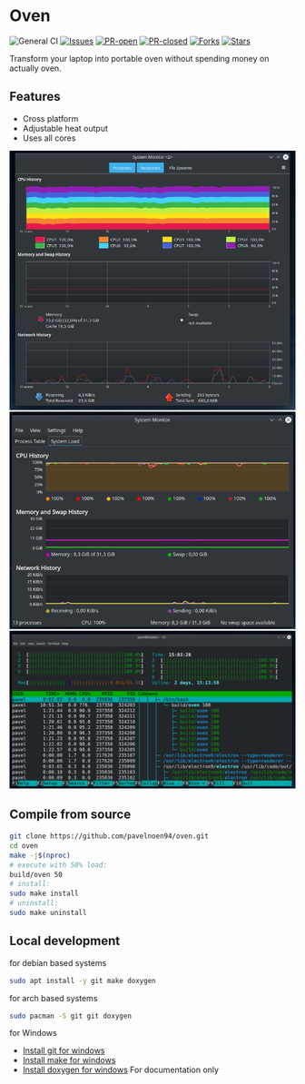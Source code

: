 # Oven
![General CI](https://github.com/pavelnoen94/oven/workflows/General%20CI/badge.svg)
[![Issues](https://img.shields.io/github/issues/pavelnoen94/oven.svg)](https://github.com/pavelnoen94/oven/issues)
[![PR-open](https://img.shields.io/github/issues-pr/pavelnoen94/oven.svg)](https://github.com/pavelnoen94/oven/pulls)
[![PR-closed](https://img.shields.io/github/issues-pr-closed/pavelnoen94/oven.svg)](https://github.com/pavelnoen94/oven/pulls)
[![Forks](https://img.shields.io/github/forks/pavelnoen94/oven.svg)](https://github.com/pavelnoen94/oven/network)
[![Stars](https://img.shields.io/github/stars/pavelnoen94/oven.svg)](https://github.com/pavelnoen94/oven/stargazers)

Transform your laptop into portable oven without spending money on actually oven.

## Features
- Cross platform
- Adjustable heat output
- Uses all cores

![Gnome system monitor](docs/gnome_system_monitor.png)
![KDE System Guard](docs/k_sys_guard.png)
![htop](docs/htop.png)

## Compile from source
```bash
git clone https://github.com/pavelnoen94/oven.git
cd oven
make -j$(nproc)
# execute with 50% load:
build/oven 50
# install:
sudo make install
# uninstall:
sudo make uninstall
```

## Local development
for debian based systems
```bash
sudo apt install -y git make doxygen
```
for arch based systems
```bash
sudo pacman -S git git doxygen 
```
for Windows
- [Install git for windows](https://gitforwindows.org/)
- [Install make for windows](http://gnuwin32.sourceforge.net/packages/make.htm)
- [Install doxygen for windows](https://sourceforge.net/projects/doxygen/) For documentation only
